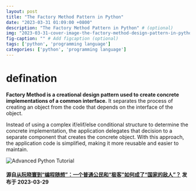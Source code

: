 ```yaml
---
layout: post
title: "The Factory Method Pattern in Python"
date: "2023-03-31 01:09:00 +0800"
description: "The Factory Method Pattern in Python" # (optional)
img: "2023-03-31-cover-image-the-factory-method-design-pattern-in-python.webp" # Add image post (optional)
fig-caption: "" # Add figcaption (optional)
tags: ['python', 'programming language']
categories: ['python', 'programming language']
---
```


# defination

**Factory Method is a creational design pattern used to create concrete implementations of a common interface.** It separates the process of creating an object from the code that depends on the interface of the object. 

Instead of using a complex if/elif/else conditional structure to determine the concrete implementation, the application delegates that decision to a separate component that creates the concrete object. With this approach, the application code is simplified, making it more reusable and easier to maintain.



![Advanced Python Tutorial]({{site.baseurl}}/assets/img/2023-03-30/bc-10.jpg)



#### 源自[从阮晓寰到“编程随想”：一个普通公民和“极客”如何成了“国家的敌人”？](https://ngocn2.org/article/2023-03-29-program-think-enemy-of-the-state/) 发布于 2023-03-29